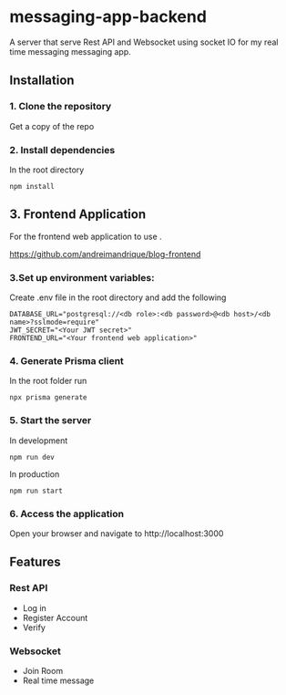 # messaging-app-backend
 A server that serve Rest API and Websocket using socket IO for my real time messaging messaging app.
 
## Installation
### 1. Clone the repository
Get a copy of the repo
### 2. Install dependencies
In the root directory
```
npm install
```
## 3. Frontend Application
For the frontend web application to use . 

https://github.com/andreimandrique/blog-frontend

### 3.Set up environment variables: 
Create .env file in the root directory and add the following 
```
DATABASE_URL="postgresql://<db role>:<db password>@<db host>/<db name>?sslmode=require"
JWT_SECRET="<Your JWT secret>"
FRONTEND_URL="<Your frontend web application>"
```
### 4. Generate Prisma client
In the root folder run
```
npx prisma generate
```
### 5. Start the server
In development
```
npm run dev
```
In production
```
npm run start
```
### 6. Access the application
Open your browser and navigate to http://localhost:3000
## Features
### Rest API
* Log in 
* Register Account
* Verify
### Websocket 
* Join Room
* Real time message 

